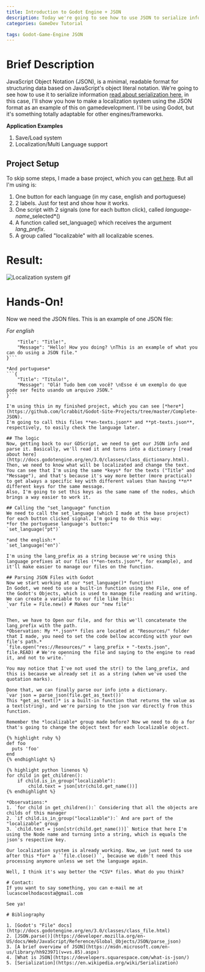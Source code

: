 ```yaml
---
title: Introduction to Godot Engine + JSON
description: Today we're going to see how to use JSON to serialize information to our games using Godot Engine.
categories: GameDev Tutorial

tags: Godot-Game-Engine JSON
---
```


# Brief Description
JavaScript Object Notation (JSON), is a minimal, readable format for structuring data based on JavaScript's object literal notation. We're going to see how to use it to serialize information [read about serialization here](https://en.wikipedia.org/wiki/Serialization), in this case, I'll show you how to make a localization system using the JSON format as an example of this on gamedevelopment. I'll be using Godot, but it's something totally adaptable for other engines/frameworks.

**Application Examples**

1. Save/Load system
2. Localization/Multi Language support

## Project Setup

To skip some steps, I made a base project, which you can [get here](https://github.com/lcrabbit/Godot-Site-Projects/tree/master/Base-JSON). But all I'm using is: 
1. One button for each language (in my case, english and portuguese)
2. 2 labels. Just for test and show how it works.
3. One script with 2 signals (one for each button click), called *language-name*_selected*()
4. A function called set_language() which receives the argument *lang_prefix*.
5. A group called "localizable" with all localizable scenes.

# Result:
![Localization system gif](https://i.imgur.com/N5pjS1H.gif)

# Hands-On!
Now we need the JSON files. This is an example of one JSON file:

*For english*
```{
	"Title": "Title!",
	"Message": "Hello! How you doing? \nThis is an example of what you can do using a JSON file."
}```

*And portuguese*
```{
	"Title": "Título!",
	"Message": "Olá! Tudo bem com você? \nEsse é um exemplo do que pode ser feito usando um arquivo JSON."
}```

I'm using this in my finished project, which you can see [*here*](https://github.com/lcrabbit/Godot-Site-Projects/tree/master/Complete-JSON).
I'm going to call this files **en-texts.json** and **pt-texts.json**, respectively, to easily check the language later.

## The logic
Now, getting back to our GDScript, we need to get our JSON info and parse it. Basically, we'll read it and turns into a dictionary [read about here](http://docs.godotengine.org/en/3.0/classes/class_dictionary.html). Then, we need to know what will be localizated and change the text. You can see that I'm using the same *keys* for the texts ("Title" and "Message"), and that's because it's way more better (more practical) to get always a specific key with different values than having **n** different keys for the same message.
Also, I'm going to set this keys as the same name of the nodes, which brings a way easier to work it.

## Calling the "set_language" function
We need to call the set_language (which I made at the base project) for each button clicked signal. I'm going to do this way:
*for the portuguese language's button:*
`set_language("pt")`

*and the english:*
`set_language("en")`

I'm using the lang_prefix as a string because we're using this language prefixes at our files (**en-texts.json**, for example), and it'll make easier to manage our files on the function.

## Parsing JSON Files with Godot
Now we start working at our *set_language()* function!
In Godot, we need to use a built-in function using the File, one of the Godot's Objects, which is used to manage file reading and writing. We can create a variable to our file like this:
`var file = File.new() # Makes our "new file"
`

Then, we have to Open our file, and for this we'll concatenate the lang_prefix with the path. 
*Observation: My **.json** files are located at "Resources/" folder that I made, you need to set the code bellow according with your own file's path.*
`file.open("res://Resources/" + lang_prefix + "-texts.json", file.READ) # We're openning the file and saying to the engine to read it, and not to write.`

You may notice that I've not used the str() to the lang_prefix, and this is because we already set it as a string (when we've used the quotation marks).

Done that, we can finally parse our info into a dictionary.
`var json = parse_json(file.get_as_text())`
This *get_as_text()* is a built-in function that returns the value as a text(string), and we're parsing to the json var directly from this function.

Remember the *localizable* group made before? Now we need to do a for that's going to change the object text for each localizable object.

{% highlight ruby %}
def foo
  puts 'foo'
end
{% endhighlight %}

{% highlight python linenos %}
for child in get_children():
	if child.is_in_group("localizable"):
		child.text = json[str(child.get_name())]
{% endhighlight %}

*Observations:*
1. `for child in get_children():` Considering that all the objects are childs of this manager
2. `if child.is_in_group("localizable"):` And are part of the "localizable" group
3. `child.text = json[str(child.get_name())]` Notice that here I'm using the Node name and turning into a string, which is equals the json's respective key.

Our localization system is already working. Now, we just need to use after this *for* a ``file.close()``, because we didn't need this processing anymore unless we set the language again.

Well, I think it's way better the *CSV* files. What do you think?

# Contact:
If you want to say something, you can e-mail me at lucascoelhodacosta@gmail.com

See ya!

# Bibliography

1. [Godot's "File" docs](http://docs.godotengine.org/en/3.0/classes/class_file.html)
2. [JSON.parse()](https://developer.mozilla.org/en-US/docs/Web/JavaScript/Reference/Global_Objects/JSON/parse_json)
3. [A brief overview of JSON](https://msdn.microsoft.com/en-us/library/hh923971(v=vs.85).aspx)
4. [What is JSON](https://developers.squarespace.com/what-is-json/)
5. [Serialization](https://en.wikipedia.org/wiki/Serialization)